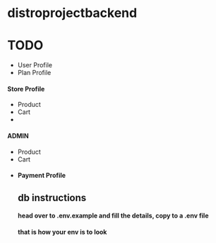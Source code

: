 # distroprojectbackend
# TODO
<ul><li>User Profile</li>
<li>Plan Profile</li></ul>

<h4>Store Profile</h4>
<ul>
<li>Product</li>
<li>Cart<li>
</ul>


<h4>ADMIN</h4>
<ul>
<li>Product</li>
<li>Cart<li>

<h4>Payment Profile</h4>

## db instructions
<h4>head over to .env.example and fill the details, copy to a .env file </h4>
<h4>that is how your env is to look</h4>